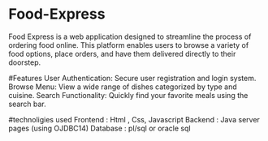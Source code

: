 ﻿# Food-Express

Food Express is a web application designed to streamline the process of ordering food online. This platform enables users to browse a variety of food options, place orders, and have them delivered directly to their doorstep. 

#Features
User Authentication: Secure user registration and login system.
Browse Menu: View a wide range of dishes categorized by type and cuisine.
Search Functionality: Quickly find your favorite meals using the search bar.

#technoligies used
Frontend : Html , Css, Javascript
Backend : Java server pages (using OJDBC14)
Database : pl/sql or oracle sql
